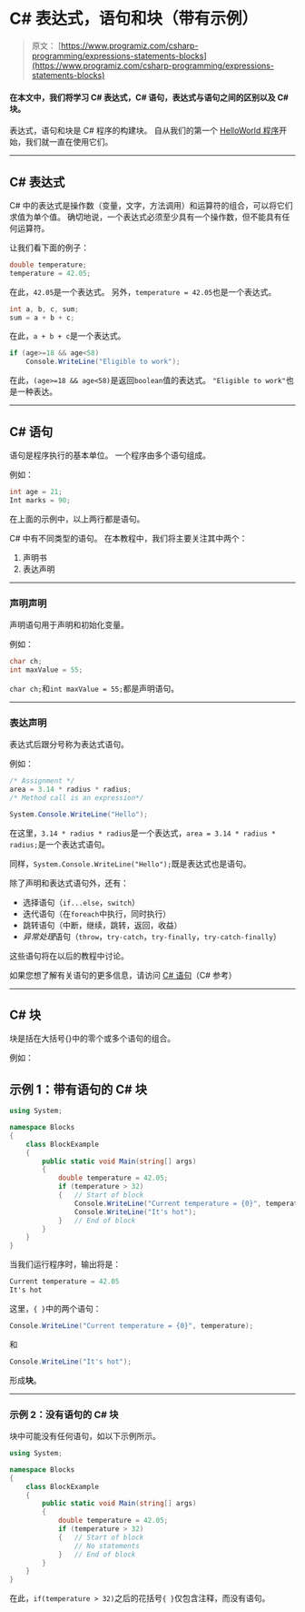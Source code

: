 # C# 表达式，语句和块（带有示例）

> 原文： [https://www.programiz.com/csharp-programming/expressions-statements-blocks](https://www.programiz.com/csharp-programming/expressions-statements-blocks)

#### 在本文中，我们将学习 C# 表达式，C# 语句，表达式与语句之间的区别以及 C# 块。

表达式，语句和块是 C# 程序的构建块。 自从我们的第一个 [HelloWorld 程序](/csharp-programming/hello-world "C# Hello World program")开始，我们就一直在使用它们。

* * *

## C# 表达式

C# 中的表达式是操作数（变量，文字，方法调用）和运算符的组合，可以将它们求值为单个值。 确切地说，一个表达式必须至少具有一个操作数，但不能具有任何运算符。

让我们看下面的例子：

```cs
double temperature;
temperature = 42.05;
```

在此，`42.05`是一个表达式。 另外，`temperature = 42.05`也是一个表达式。

```cs
int a, b, c, sum;
sum = a + b + c;
```

在此，`a + b + c`是一个表达式。

```cs
if (age>=18 && age<58)
	Console.WriteLine("Eligible to work");
```

在此，`(age>=18 && age<58)`是返回`boolean`值的表达式。 `"Eligible to work"`也是一种表达。

* * *

## C# 语句

语句是程序执行的基本单位。 一个程序由多个语句组成。

例如：

```cs
int age = 21;
Int marks = 90;
```

在上面的示例中，以上两行都是语句。

C# 中有不同类型的语句。 在本教程中，我们将主要关注其中两个：

1.  声明书
2.  表达声明

* * *

### 声明声明

声明语句用于声明和初始化变量。

例如：

```cs
char ch;
int maxValue = 55;
```

`char ch;`和`int maxValue = 55;`都是声明语句。

* * *

### 表达声明

表达式后跟分号称为表达式语句。

例如：

```cs
/* Assignment */
area = 3.14 * radius * radius;
/* Method call is an expression*/

System.Console.WriteLine("Hello");
```

在这里，`3.14 * radius * radius`是一个表达式，`area = 3.14 * radius * radius;`是一个表达式语句。

同样，`System.Console.WriteLine("Hello");`既是表达式也是语句。

除了声明和表达式语句外，还有：

*   选择语句（`if...else`，`switch`）
*   迭代语句（在`foreach`中执行，同时执行）
*   跳转语句（中断，继续，跳转，返回，收益）
*   *异常处理*语句（`throw`，`try-catch`，`try-finally`，`try-catch-finally`）

这些语句将在以后的教程中讨论。

如果您想了解有关语句的更多信息，请访问 [C# 语句](https://docs.microsoft.com/en-us/dotnet/csharp/programming-guide/statements-expressions-operators/statements "Details about statements in C#")（C# 参考）

* * *

## C# 块

块是括在大括号{}中的零个或多个语句的组合。

例如：

## 示例 1：带有语句的 C# 块

```cs
using System;

namespace Blocks
{
	class BlockExample
	{
		public static void Main(string[] args)
		{
			double temperature = 42.05;
			if (temperature > 32)
			{	// Start of block
				Console.WriteLine("Current temperature = {0}", temperature);
				Console.WriteLine("It's hot");
			}	// End of block
		}
	}
}
```

当我们运行程序时，输出将是：

```cs
Current temperature = 42.05
It's hot
```

这里，`{ }`中的两个语句：

```cs
Console.WriteLine("Current temperature = {0}", temperature);
```

和

```cs
Console.WriteLine("It's hot");
```

形成**块**。

* * *

### 示例 2：没有语句的 C# 块

块中可能没有任何语句，如以下示例所示。

```cs
using System;

namespace Blocks
{
	class BlockExample
	{
		public static void Main(string[] args)
		{
			double temperature = 42.05;
			if (temperature > 32)
			{	// Start of block
				// No statements
			}	// End of block
		}
	}
}
```

在此，`if(temperature > 32)`之后的花括号`{ }`仅包含注释，而没有语句。